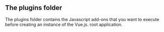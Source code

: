 ## The plugins folder
The plugins folder contains the Javascript add-ons that you want to execute before creating an instance of the Vue.js. root application.
